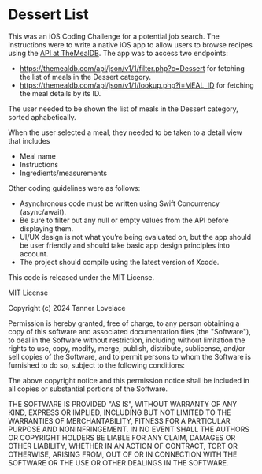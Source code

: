 #  Dessert List

This was an iOS Coding Challenge for a potential job search. The instructions were to write a native iOS app to allow users to browse recipes using the [API at TheMealDB](https://themealdb.om/api.php). The app was to access two endpoints:

* https://themealdb.com/api/json/v1/1/filter.php?c=Dessert for fetching the list of meals in the Dessert category.
* https://themealdb.com/api/json/v1/1/lookup.php?i=MEAL_ID for fetching the meal details by its ID.

The user needed to be shown the list of meals in the Dessert category, sorted aphabetically.

When the user selected a meal, they needed to be taken to a detail view that includes

* Meal name
* Instructions
* Ingredients/measurements

Other coding guidelines were as follows:

* Asynchronous code must be written using Swift Concurrency (async/await).
* Be sure to filter out any null or empty values from the API before displaying them.
* UI/UX design is not what you’re being evaluated on, but the app should be user friendly and should take basic app design principles into account.
* The project should compile using the latest version of Xcode.

This code is released under the MIT License.

MIT License

Copyright (c) 2024 Tanner Lovelace

Permission is hereby granted, free of charge, to any person obtaining a copy
of this software and associated documentation files (the "Software"), to deal
in the Software without restriction, including without limitation the rights
to use, copy, modify, merge, publish, distribute, sublicense, and/or sell
copies of the Software, and to permit persons to whom the Software is
furnished to do so, subject to the following conditions:

The above copyright notice and this permission notice shall be included in all
copies or substantial portions of the Software.

THE SOFTWARE IS PROVIDED "AS IS", WITHOUT WARRANTY OF ANY KIND, EXPRESS OR
IMPLIED, INCLUDING BUT NOT LIMITED TO THE WARRANTIES OF MERCHANTABILITY,
FITNESS FOR A PARTICULAR PURPOSE AND NONINFRINGEMENT. IN NO EVENT SHALL THE
AUTHORS OR COPYRIGHT HOLDERS BE LIABLE FOR ANY CLAIM, DAMAGES OR OTHER
LIABILITY, WHETHER IN AN ACTION OF CONTRACT, TORT OR OTHERWISE, ARISING FROM,
OUT OF OR IN CONNECTION WITH THE SOFTWARE OR THE USE OR OTHER DEALINGS IN THE
SOFTWARE.
